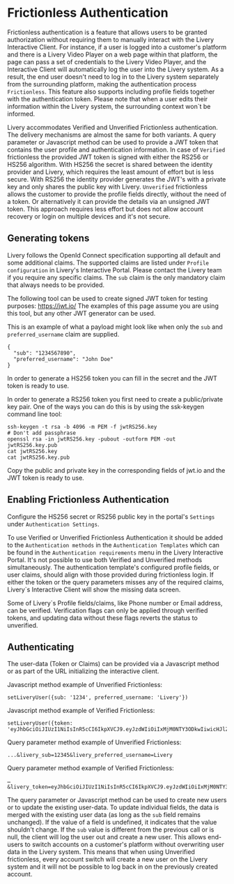 # Frictionless Authentication

Frictionless authentication is a feature that allows users to be granted authorization without requiring them to manually interact with the Livery Interactive Client. For instance, if a user is logged into a customer's platform and there is a Livery Video Player on a web page within that platform, the page can pass a set of credentials to the Livery Video Player, and the Interactive Client will automatically log the user into the Livery system. As a result, the end user doesn't need to log in to the Livery system separately from the surrounding platform, making the authentication process `Frictionless`. This feature also supports including profile fields together with the authentication token. Please note that when a user edits their information within the Livery system, the surrounding context won`t be informed.

Livery accommodates Verified and Unverified Frictionless authentication. The delivery mechanisms are almost the same for both variants. A query parameter or Javascript method can be used to provide a JWT token that contains the user profile and authentication information. In case of `Verified` frictionless the provided JWT token is signed with either the RS256 or HS256 algorithm. With HS256 the secret is shared between the identity provider and Livery, which requires the least amount of effort but is less secure. With RS256 the identity provider generates the JWT's with a private key and only shares the public key with Livery. `Unverified` frictionless allows the customer to provide the profile fields directly, without the need of a token. Or alternatively it can provide the details via an unsigned JWT token. This approach requires less effort but does not allow account recovery or login on multiple devices and it's not secure.

## Generating tokens

Livery follows the OpenId Connect specification supporting all default and some additional claims. The supported claims are listed under `Profile configuration` in Livery's Interactive Portal. Please contact the Livery team if you require any specific claims. The `sub` claim is the only mandatory claim that always needs to be provided.

The following tool can be used to create signed JWT token for testing purposes: <https://jwt.io/>
The examples of this page assume you are using this tool, but any other JWT generator can be used.

This is an example of what a payload might look like when only the `sub` and `preferred_username` claim are supplied.

```
{
  "sub": "1234567890",
  "preferred_username": "John Doe"
}
```

In order to generate a HS256 token you can fill in the secret and the JWT token is ready to use.

In order to generate a RS256 token you first need to create a public/private key pair.
One of the ways you can do this is by using the ssk-keygen command line tool:

```
ssh-keygen -t rsa -b 4096 -m PEM -f jwtRS256.key
# Don't add passphrase
openssl rsa -in jwtRS256.key -pubout -outform PEM -out jwtRS256.key.pub
cat jwtRS256.key
cat jwtRS256.key.pub
```

Copy the public and private key in the corresponding fields of jwt.io and the JWT token is ready to use.

## Enabling Frictionless Authentication

Configure the HS256 secret or RS256 public key in the portal's `Settings` under `Authentication Settings`.

To use Verified or Unverified Frictionless Authentication it should be added to the `Authentication methods` in the `Authentication Templates` which can be found in the `Authentication requirements` menu in the Livery Interactive Portal. It's not possible to use both Verified and Unverified methods simultaneously. The authentication template's configured profile fields, or user claims, should align with those provided during frictionless login. If either the token or the query parameters misses any of the required claims, Livery`s Interactive Client will show the missing data screen.

Some of Livery`s Profile fields/claims, like Phone number or Email address, can be verified. Verification flags can only be applied through verified tokens, and updating data without these flags reverts the status to unverified.

## Authenticating

The user-data (Token or Claims) can be provided via a Javascript method or as part of the URL initializing the interactive client.

Javascript method example of Unverified Frictionless:

```
setLiveryUser({sub: '1234', preferred_username: 'Livery'})
```

Javascript method example of Verified Frictionless:

```
setLiveryUser({token: 'eyJhbGciOiJIUzI1NiIsInR5cCI6IkpXVCJ9.eyJzdWIiOiIxMjM0NTY3ODkwIiwicHJlZmVycmVkX3VzZXJuYW1lIjoiSGVsbCBvIn0.fgzQ8ps0S63kiD_fQ5F2uEN4IQyufN2pkorwW0fCBSEqpV14GOSdV4cgk4MLYGE'})
```

Query parameter method example of Unverified Frictionless:

```
...&livery_sub=12345&livery_preferred_username=Livery
```

Query parameter method example of Verified Frictionless:

```
…&livery_token=eyJhbGciOiJIUzI1NiIsInR5cCI6IkpXVCJ9.eyJzdWIiOiIxMjM0NTY3ODkwIiwicHJlZmVycmVkX3VzZXJuYW1lIjoiSGVsbCBvIn0.fgzQ8ps0S63kiD_fQ5F2uEN4IQyufN2pkorwW0fCBSEqpV14GOSdV4cgk4MLYGE
```

The query parameter or Javascript method can be used to create new users or to update the existing user-data. To update individual fields, the data is merged with the existing user data (as long as the `sub` field remains unchanged). If the value of a field is undefined, it indicates that the value shouldn't change.
If the `sub` value is different from the previous call or is null, the client will log the user out and create a new user. This allows end-users to switch accounts on a customer's platform without overwriting user data in the Livery system. This means that when using Unverified frictionless, every account switch will create a new user on the Livery system and it will not be possible to log back in on the previously created account.
